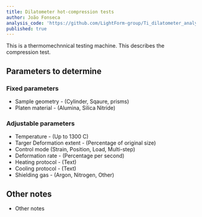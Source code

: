 ```yaml
---
title: Dilatometer hot-compression tests
author: João Fonseca
analysis_code: 'https://github.com/LightForm-group/Ti_dilatometer_analysis'
published: true
---
```


This is a thermomechnnical testing machine. This describes the compression test.

## Parameters to determine

### Fixed parameters
- Sample geometry - (Cylinder, Sqaure, prisms)
- Platen material - (Alumina, Silica Nitride)

### Adjustable parameters
- Temperature - (Up to 1300 C)
- Targer Deformation extent - (Percentage of original size)
- Control mode (Strain, Position, Load, Multi-step)
- Deformation rate - (Percentage per second)
- Heating protocol - (Text)
- Cooling protocol - (Text)
- Shielding gas - (Argon, Nitrogen, Other)

## Other notes
- Other notes